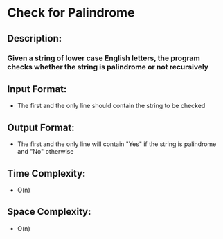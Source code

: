 # Check for Palindrome
## Description:
### Given a string of lower case English letters, the program checks whether the string is palindrome or not recursively
## Input Format:
* The first and the only line should contain the string to be checked
## Output Format:
* The first and the only line will contain "Yes" if the string is palindrome and "No" otherwise
## Time Complexity: 
* O(n)
## Space Complexity:
* O(n)
